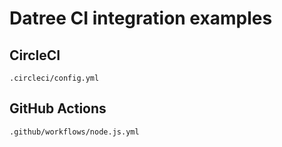 # Datree CI integration examples

## CircleCI

`.circleci/config.yml`

## GitHub Actions

`.github/workflows/node.js.yml`
